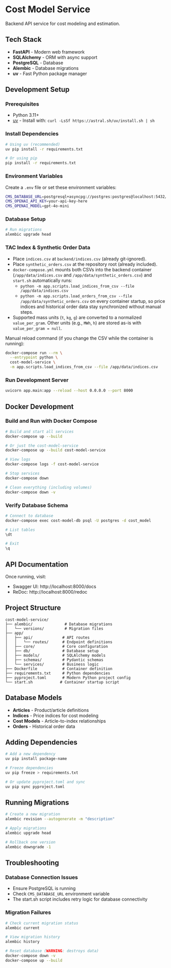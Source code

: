 # Cost Model Service

Backend API service for cost modeling and estimation.

## Tech Stack

- **FastAPI** - Modern web framework
- **SQLAlchemy** - ORM with async support
- **PostgreSQL** - Database
- **Alembic** - Database migrations
- **uv** - Fast Python package manager

## Development Setup

### Prerequisites

- Python 3.11+
- [uv](https://github.com/astral-sh/uv) - Install with: `curl -LsSf https://astral.sh/uv/install.sh | sh`

### Install Dependencies

```bash
# Using uv (recommended)
uv pip install -r requirements.txt

# Or using pip
pip install -r requirements.txt
```

### Environment Variables

Create a `.env` file or set these environment variables:

```bash
CMS_DATABASE_URL=postgresql+asyncpg://postgres:postgres@localhost:5432/cost_model
CMS_OPENAI_API_KEY=your-api-key-here
CMS_OPENAI_MODEL=gpt-4o-mini
```

### Database Setup

```bash
# Run migrations
alembic upgrade head
```

### TAC Index & Synthetic Order Data

- Place `indices.csv` at `backend/indices.csv` (already git-ignored).
- Place `synthetic_orders.csv` at the repository root (already included).
- `docker-compose.yml` mounts both CSVs into the backend container (`/app/data/indices.csv` and `/app/data/synthetic_orders.csv`) and `start.sh` automatically runs:
  - `python -m app.scripts.load_indices_from_csv --file /app/data/indices.csv`
  - `python -m app.scripts.load_orders_from_csv --file /app/data/synthetic_orders.csv`
  on every container startup, so price indices and historical order data stay synchronized without manual steps.
- Supported mass units (`t`, `kg`, `g`) are converted to a normalized `value_per_gram`. Other units (e.g., `MWh`, `h`) are stored as-is with `value_per_gram = null`.

Manual reload command (if you change the CSV while the container is running):

```bash
docker-compose run --rm \
  --entrypoint python \
  cost-model-service \
  -m app.scripts.load_indices_from_csv --file /app/data/indices.csv
```

### Run Development Server

```bash
uvicorn app.main:app --reload --host 0.0.0.0 --port 8000
```

## Docker Development

### Build and Run with Docker Compose

```bash
# Build and start all services
docker-compose up --build

# Or just the cost-model-service
docker-compose up --build cost-model-service

# View logs
docker-compose logs -f cost-model-service

# Stop services
docker-compose down

# Clean everything (including volumes)
docker-compose down -v
```

### Verify Database Schema

```bash
# Connect to database
docker-compose exec cost-model-db psql -U postgres -d cost_model

# List tables
\dt

# Exit
\q
```

## API Documentation

Once running, visit:

- Swagger UI: http://localhost:8000/docs
- ReDoc: http://localhost:8000/redoc

## Project Structure

```
cost-model-service/
├── alembic/              # Database migrations
│   └── versions/         # Migration files
├── app/
│   ├── api/             # API routes
│   │   └── routes/      # Endpoint definitions
│   ├── core/            # Core configuration
│   ├── db/              # Database setup
│   ├── models/          # SQLAlchemy models
│   ├── schemas/         # Pydantic schemas
│   └── services/        # Business logic
├── Dockerfile           # Container definition
├── requirements.txt     # Python dependencies
├── pyproject.toml       # Modern Python project config
└── start.sh            # Container startup script
```

## Database Models

- **Articles** - Product/article definitions
- **Indices** - Price indices for cost modeling
- **Cost Models** - Article-to-index relationships
- **Orders** - Historical order data

## Adding Dependencies

```bash
# Add a new dependency
uv pip install package-name

# Freeze dependencies
uv pip freeze > requirements.txt

# Or update pyproject.toml and sync
uv pip sync pyproject.toml
```

## Running Migrations

```bash
# Create a new migration
alembic revision --autogenerate -m "description"

# Apply migrations
alembic upgrade head

# Rollback one version
alembic downgrade -1
```

## Troubleshooting

### Database Connection Issues

- Ensure PostgreSQL is running
- Check `CMS_DATABASE_URL` environment variable
- The start.sh script includes retry logic for database connectivity

### Migration Failures

```bash
# Check current migration status
alembic current

# View migration history
alembic history

# Reset database (WARNING: destroys data)
docker-compose down -v
docker-compose up --build
```
